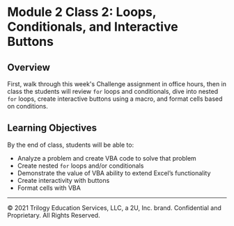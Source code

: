 # Module 2 Class 2: Loops, Conditionals, and Interactive Buttons


## Overview

First, walk through this week's Challenge assignment in office hours, then in class the students will review `for` loops and conditionals, dive into nested `for` loops, create interactive buttons using a macro, and format cells based on conditions.  

## Learning Objectives

By the end of class, students will be able to:

* Analyze a problem and create VBA code to solve that problem
* Create nested `for` loops and/or conditionals
* Demonstrate the value of VBA ability to extend Excel’s functionality
* Create interactivity with buttons
* Format cells with VBA

- - -

© 2021 Trilogy Education Services, LLC, a 2U, Inc. brand.  Confidential and Proprietary.  All Rights Reserved.
